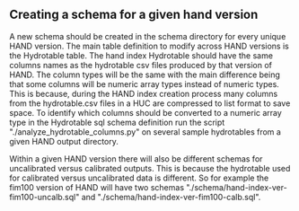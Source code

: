 ## Creating a schema for a given hand version

A new schema should be created in the schema directory for every unique HAND version. The main table definition to modify across HAND versions is the Hydrotable table. The hand index Hydrotable should have the same columns names as the hydrotable csv files produced by that version of HAND. The column types will be the same with the main difference being that some columns will be numeric array types instead of numeric types. This is because, during the HAND index creation process many columns from the hydrotable.csv files in a HUC are compressed to list format to save space. To identify which columns should be converted to a numeric array type in the Hydrotable sql schema definition run the script "./analyze_hydrotable_columns.py" on several sample hydrotables from a given HAND output directory.

Within a given HAND version there will also be different schemas for uncalibrated versus calibrated outputs. This is because the hydrotable used for calibrated versus uncalibrated data is different. So for example the fim100 version of HAND will have two schemas "./schema/hand-index-ver-fim100-uncalb.sql" and "./schema/hand-index-ver-fim100-calb.sql". 
